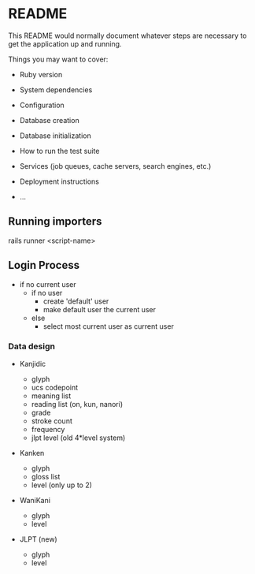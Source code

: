 # README

This README would normally document whatever steps are necessary to get the
application up and running.

Things you may want to cover:

* Ruby version

* System dependencies

* Configuration

* Database creation

* Database initialization

* How to run the test suite

* Services (job queues, cache servers, search engines, etc.)

* Deployment instructions

* ...

## Running importers

rails runner \<script-name>

## Login Process

* if no current user
  * if no user
    * create 'default' user
    * make default user the current user
  * else
    * select most current user as current user

### Data design

* Kanjidic
  * glyph
  * ucs codepoint
  * meaning list
  * reading list (on, kun, nanori)
  * grade
  * stroke count
  * frequency
  * jlpt level (old 4*level system)

* Kanken
  * glyph
  * gloss list
  * level (only up to 2)

* WaniKani
  * glyph
  * level

* JLPT (new)
  * glyph
  * level
